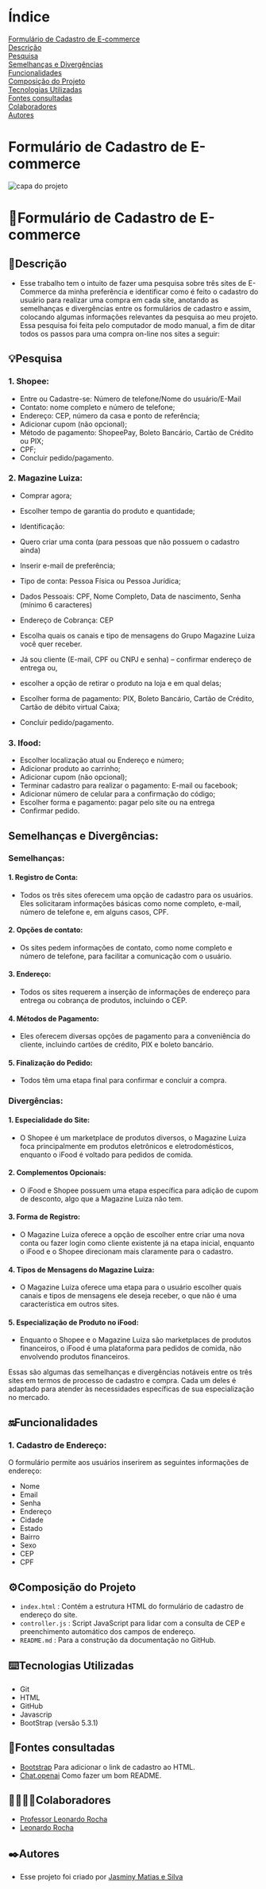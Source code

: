 # Índice 

[Formulário de Cadastro de E-commerce](#formul%C3%A1rio-de-cadastro-de-e-commerce)  
[Descrição](#descri%C3%A7%C3%A3o)  
[Pesquisa](#pesquisa)  
[Semelhanças e Divergências](#semelhan%C3%A7as-e-diverg%C3%AAncias)   
[Funcionalidades](#funcionalidades)    
[Composição do Projeto](#%EF%B8%8Fcomposi%C3%A7%C3%A3o-do-projeto)   
[Tecnologias Utilizadas](#%EF%B8%8Ftecnologias-utilizadas)  
[Fontes consultadas](#fontes-consultadas)  
[Colaboradores](#colaboradores)  
[Autores](#%EF%B8%8Fautores)  

# Formulário de Cadastro de E-commerce

![capa do projeto](capa.png)

# 📌Formulário de Cadastro de E-commerce

## 📝Descrição  

 * Esse trabalho tem o intuito de fazer uma pesquisa sobre três sites de E-Commerce da minha preferência e identificar como é feito o cadastro do usuário para realizar uma compra em cada site, anotando as semelhanças e divergências entre os formulários de cadastro e assim, colocando algumas informações relevantes da pesquisa ao meu projeto. Essa pesquisa foi feita pelo computador de modo manual, a fim de ditar todos os passos para uma compra on-line nos sites a seguir:

## 💡Pesquisa

 ### 1. Shopee:  

 *	Entre ou Cadastre-se: Número de telefone/Nome do usuário/E-Mail  
 *	Contato: nome completo e número de telefone;  
 * Endereço: CEP, número da casa e ponto de referência;
 * Adicionar cupom (não opcional); 
 *	Método de pagamento: ShopeePay, Boleto Bancário, Cartão de Crédito ou PIX;  
 *	CPF;  
 *	Concluir pedido/pagamento.  

 ### 2. Magazine Luiza:  

  *  Comprar agora;  
  *  Escolher tempo de garantia do produto e quantidade;  
  *  Identificação:   
  *  Quero criar uma conta (para pessoas que não possuem o cadastro ainda)   
  *  Inserir e-mail de preferência;  
  *  Tipo de conta: Pessoa Física ou Pessoa Jurídica;  
  *  Dados Pessoais: CPF, Nome Completo, Data de nascimento, Senha (mínimo 6 caracteres)  
  *  Endereço de Cobrança: CEP  
  *  Escolha quais os canais e tipo de mensagens do Grupo Magazine Luiza você quer receber.  
  
  *  Já sou cliente (E-mail, CPF ou CNPJ e senha) – confirmar endereço de entrega ou,  
  *  escolher a opção de retirar o produto na loja e em qual delas;  
  *  Escolher forma de pagamento: PIX, Boleto Bancário, Cartão de Crédito, Cartão de débito virtual Caixa;  
  *  Concluir pedido/pagamento.  

  ### 3. Ifood:  

  *  Escolher localização atual ou Endereço e número;  
  *  Adicionar produto ao carrinho;  
  *  Adicionar cupom (não opcional);  
  *  Terminar cadastro para realizar o pagamento: E-mail ou facebook;  
  *  Adicionar número de celular para a confirmação do código;  
  *  Escolher forma e pagamento: pagar pelo site ou na entrega  
  *  Confirmar pedido.

## Semelhanças e Divergências:

  ###  Semelhanças:

  #### 1. Registro de Conta:  
  *  Todos os três sites oferecem uma opção de cadastro para os usuários. Eles solicitaram informações básicas como nome completo, e-mail, número de telefone e, em alguns casos, CPF.

  #### 2. Opções de contato:  
  *  Os sites pedem informações de contato, como nome completo e número de telefone, para facilitar a comunicação com o usuário.

  #### 3. Endereço:  
  *  Todos os sites requerem a inserção de informações de endereço para entrega ou cobrança de produtos, incluindo o CEP.

  #### 4. Métodos de Pagamento:  
  *  Eles oferecem diversas opções de pagamento para a conveniência do cliente, incluindo cartões de crédito, PIX e boleto bancário.

  #### 5. Finalização do Pedido:  
  *  Todos têm uma etapa final para confirmar e concluir a compra.


  ### Divergências:

  #### 1. Especialidade do Site:    
  *  O Shopee é um marketplace de produtos diversos, o Magazine Luiza foca principalmente em produtos eletrônicos e eletrodomésticos, enquanto o iFood é voltado para pedidos de comida.  

  #### 2. Complementos Opcionais:      
  * O iFood e Shopee possuem uma etapa específica para adição de cupom de desconto, algo que a Magazine Luiza não tem.

  #### 3. Forma de Registro:        
  * O Magazine Luiza oferece a opção de escolher entre criar uma nova conta ou fazer login como cliente existente já na etapa inicial, enquanto o iFood e o Shopee direcionam mais claramente para o cadastro.

  #### 4. Tipos de Mensagens do Magazine Luiza:         
  * O Magazine Luiza oferece uma etapa para o usuário escolher quais canais e tipos de mensagens ele deseja receber, o que não é uma característica em outros sites.

  #### 5. Especialização de Produto no iFood:           
  * Enquanto o Shopee e o Magazine Luiza são marketplaces de produtos financeiros, o iFood é uma plataforma para pedidos de comida, não envolvendo produtos financeiros.

  Essas são algumas das semelhanças e divergências notáveis ​​entre os três sites em termos de processo de cadastro e compra. Cada um deles é adaptado para atender às necessidades específicas de sua especialização no mercado.

## 🔛Funcionalidades  

  ### 1. Cadastro de Endereço:  
  O formulário permite aos usuários inserirem as seguintes informações de endereço:  
   
  * Nome   
  * Email  
  * Senha  
  * Endereço  
  * Cidade  
  * Estado
  * Bairro  
  * Sexo  
  * CEP  
  * CPF  

## ⚙️Composição do Projeto  

 * `index.html` : Contém a estrutura HTML do formulário de cadastro de endereço do site.  
 * `controller.js` : Script JavaScript para lidar com a consulta de CEP e preenchimento automático dos campos de endereço.
 * `README.md` : Para a construção da documentação no GitHub.

 ## ⌨️Tecnologias Utilizadas
  
 * Git
 * HTML   
 * GitHub
 * Javascrip 
 * BootStrap (versão 5.3.1)  

 ## 📑Fontes consultadas  

 * [Bootstrap](https://getbootstrap.com/docs/5.0/forms/layout/)  Para adicionar o link de cadastro ao HTML.
 * [Chat.openai](https://chat.openai.com/) Como fazer um bom README.

 ## 🤝🏻🤝🏻Colaboradores

 * [Professor Leonardo Rocha](https://github.com/LeonardoRochaMarista)
 * [Leonardo Rocha](https://github.com/LeonardoRochaMarista)  

## ✒️Autores
 * Esse projeto foi criado por [Jasminy Matias e Silva](https://github.com/jamybr)
